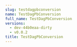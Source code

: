 ```yaml
---
slug: testdagpbconversion
name: TestDagPbConversion
full_name: TestDagPbConversion
versions:
  - dev-44b0eaa-dirty
  - v0.0.2
title: TestDagPbConversion
---
```


